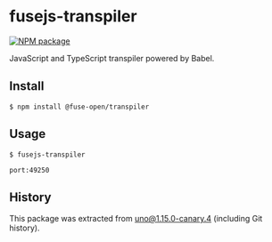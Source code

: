 # fusejs-transpiler

[![NPM package](https://img.shields.io/npm/v/@fuse-open/transpiler.svg?style=flat-square)](https://www.npmjs.com/package/@fuse-open/transpiler)

JavaScript and TypeScript transpiler powered by Babel.

## Install

```
$ npm install @fuse-open/transpiler
```

## Usage

```
$ fusejs-transpiler

port:49250
```

## History

This package was extracted from [uno@1.15.0-canary.4](https://github.com/fuse-open/uno/tree/v1.15.0-canary.4) (including Git history).
